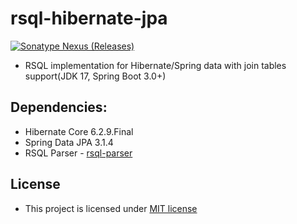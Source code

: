 # rsql-hibernate-jpa
[![Sonatype Nexus (Releases)](https://img.shields.io/maven-central/v/com.github.ichanzhar/rsql-hibernate-jpa?label=Release)](https://oss.sonatype.org/#nexus-search;gav~com.github.ichanzhar~rsql-hibernate-jpa)


* RSQL implementation for Hibernate/Spring data with join tables support(JDK 17, Spring Boot 3.0+)

## Dependencies:
* Hibernate Core 6.2.9.Final
* Spring Data JPA 3.1.4
* RSQL Parser - [rsql-parser](https://github.com/jirutka/rsql-parser)

## License

* This project is licensed under [MIT license](http://opensource.org/licenses/MIT)
